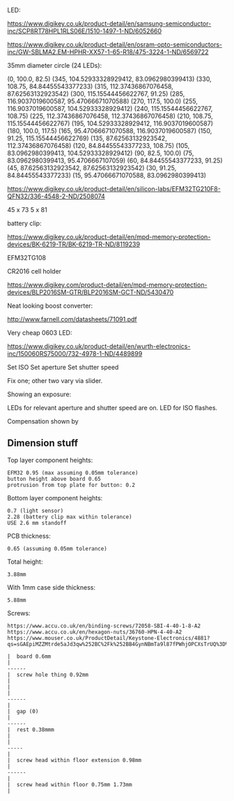 LED:

https://www.digikey.co.uk/product-detail/en/samsung-semiconductor-inc/SCP8RT78HPL1RLS06E/1510-1497-1-ND/6052660

https://www.digikey.co.uk/product-detail/en/osram-opto-semiconductors-inc/GW-SBLMA2.EM-HPHR-XX57-1-65-R18/475-3224-1-ND/6569722

35mm diameter circle (24 LEDs):

(0, 100.0, 82.5)
(345, 104.52933328929412, 83.0962980399413)
(330, 108.75, 84.84455543377233)
(315, 112.37436867076458, 87.62563132923542)
(300, 115.15544456622767, 91.25)
(285, 116.9037019600587, 95.47066671070588)
(270, 117.5, 100.0)
(255, 116.9037019600587, 104.52933328929412)
(240, 115.15544456622767, 108.75)
(225, 112.37436867076458, 112.37436867076458)
(210, 108.75, 115.15544456622767)
(195, 104.52933328929412, 116.9037019600587)
(180, 100.0, 117.5)
(165, 95.47066671070588, 116.9037019600587)
(150, 91.25, 115.15544456622769)
(135, 87.62563132923542, 112.37436867076458)
(120, 84.84455543377233, 108.75)
(105, 83.0962980399413, 104.52933328929412)
(90, 82.5, 100.0)
(75, 83.0962980399413, 95.4706667107059)
(60, 84.84455543377233, 91.25)
(45, 87.62563132923542, 87.62563132923542)
(30, 91.25, 84.84455543377233)
(15, 95.47066671070588, 83.0962980399413)

https://www.digikey.co.uk/product-detail/en/silicon-labs/EFM32TG210F8-QFN32/336-4548-2-ND/2508074

45 x 73
5 x 81

battery clip:

https://www.digikey.co.uk/product-detail/en/mpd-memory-protection-devices/BK-6219-TR/BK-6219-TR-ND/8119239

EFM32TG108

CR2016 cell holder

https://www.digikey.com/product-detail/en/mpd-memory-protection-devices/BLP2016SM-GTR/BLP2016SM-GCT-ND/5430470

Neat looking boost converter:

http://www.farnell.com/datasheets/71091.pdf

Very cheap 0603 LED:

https://www.digikey.co.uk/product-detail/en/wurth-electronics-inc/150060RS75000/732-4978-1-ND/4489899



Set ISO
Set aperture
Set shutter speed

Fix one; other two vary via slider.

Showing an exposure:

LEDs for relevant aperture and shutter speed are on.
LED for ISO flashes.

Compensation shown by

## Dimension stuff

Top layer component heights:

    EFM32 0.95 (max assuming 0.05mm tolerance)
    button height above board 0.65
    protrusion from top plate for button: 0.2

Bottom layer component heights:

    0.7 (light sensor)
    2.28 (battery clip max within tolerance)
    USE 2.6 mm standoff


PCB thickness:

    0.65 (assuming 0.05mm tolerance)

Total height:

    3.88mm

With 1mm case side thickness:

    5.88mm


Screws:

    https://www.accu.co.uk/en/binding-screws/72058-SBI-4-40-1-8-A2
    https://www.accu.co.uk/en/hexagon-nuts/36760-HPN-4-40-A2
    https://www.mouser.co.uk/ProductDetail/Keystone-Electronics/4881?qs=sGAEpiMZZMtrde5aJd3qw%252BC%2Fk%252BB4GynNBmTa9l87fPWhjOPCXsTrUQ%3D%3D

    |  board 0.6mm
    |
    ------
    |  screw hole thing 0.92mm
    |
    |
    |
    ------
    |
    |  gap (0)
    |
    ------
    |  rest 0.38mmm
    |
    |
    -----
    |
    |  screw head within floor extension 0.98mm
    |
    ------
    |
    |  screw head within floor 0.75mm 1.73mm
    |